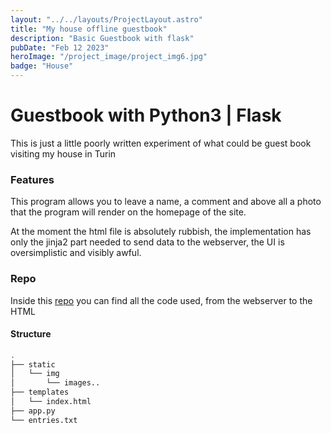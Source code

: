 ```yaml
---
layout: "../../layouts/ProjectLayout.astro"
title: "My house offline guestbook"
description: "Basic Guestbook with flask"
pubDate: "Feb 12 2023"
heroImage: "/project_image/project_img6.jpg"
badge: "House"
---
```


# Guestbook with Python3 | Flask

This is just a little poorly written experiment of what could be guest book visiting my house in Turin

### Features

This program allows you to leave a name, a comment and above all a photo that the program will render on the homepage of the site.

At the moment the html file is absolutely rubbish, the implementation has only the jinja2 part needed to send data to the webserver, the UI is oversimplistic and visibly awful.

### Repo

Inside this [repo](https://github.com/filippo-ferrando/quelli-silenziosi) you can find all the code used, from the webserver to the HTML

#### Structure
```bash
.
├── static
│   └── img
│       └── images..
├── templates
│   └── index.html
├── app.py
└── entries.txt
```
